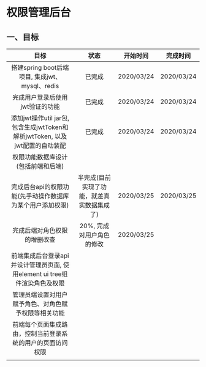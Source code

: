 # 权限管理后台

## 一、目标

|                             目标                             |                    状态                    |  开始时间  |  完成时间  |
| :----------------------------------------------------------: | :----------------------------------------: | :--------: | :--------: |
|        搭建spring boot后端项目, 集成jwt、mysql、redis        |                   已完成                   | 2020/03/24 | 2020/03/24 |
|               完成用户登录后使用jwt验证的功能                |                   已完成                   | 2020/03/24 | 2020/03/24 |
| 添加jwt操作util jar包, 包含生成jwtToken和解析jwtToken, 以及jwt配置的自动装配 |                   已完成                   | 2020/03/24 | 2020/03/24 |
|              权限功能数据库设计(包括前端和后端)              |                                            |            |            |
|  完成后台api的权限功能(先手动操作数据库为某个用户添加权限)   | 半完成(目前实现了功能，就差真实数据集成了) | 2020/03/25 | 2020/03/25 |
|                 完成后端对角色权限的增删改查                 |         20%, 完成对用户角色的修改          | 2020/03/25 |            |
| 前端集成后台登录api并设计管理员页面, 使用element ui tree组件渲染角色及权限 |                                            |            |            |
|     管理员端设置对用户赋予角色、对角色赋予权限等相关功能     |                                            |            |            |
|  前端每个页面集成路由，控制当前登录系统的用户的页面访问权限  |                                            |            |            |
|                                                              |                                            |            |            |




